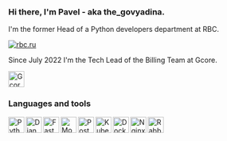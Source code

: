 ### Hi there, I'm Pavel - aka the_govyadina.

I'm the former Head of a Python developers department at RBC.

[![rbc.ru](https://avatars.githubusercontent.com/u/10046125?s=32&amp;v=4)](https://rbc.ru/)

Since July 2022 I'm the Tech Lead of the Billing Team at Gcore.

[<img alt="Gcore" width="32px" src="https://avatars.githubusercontent.com/u/24672571?s=200&v=4" />](https://gcore.com/)

### Languages and tools
[<img align="left" alt="Python" width="32px" src="https://user-images.githubusercontent.com/1332180/141789659-5fab65a8-6df3-4d5a-85ad-5486f49985d2.png" />](https://www.python.org/)
[<img align="left" alt="Django" width="32px" src="https://user-images.githubusercontent.com/1332180/141790288-ab8dd15f-0e8b-4dc9-8609-d8adc2573f78.jpg" />](https://www.djangoproject.com/)
[<img align="left" alt="FastAPI" width="32px" src="https://user-images.githubusercontent.com/1332180/141791200-29fca18e-611c-4cc9-896c-3fecd16ef9a3.png" />](https://fastapi.tiangolo.com/)
[<img align="left" alt="MongoDB" width="32px" src="https://user-images.githubusercontent.com/1332180/141796670-0e6abc9b-b311-456f-9a4d-a7998cb18b98.png" />](https://www.mongodb.com/)
[<img align="left" alt="PostgreSQL" width="32px" src="https://user-images.githubusercontent.com/1332180/141793362-666ecff0-63e3-490a-86c9-9db4a0dbdda4.png" />](https://www.postgresql.org/)
[<img align="left" alt="Kubernetes" width="32px" src="https://avatars.githubusercontent.com/u/13629408?s=200&v=4" />](https://kubernetes.io/)
[<img align="left" alt="Docker" width="32px" src="https://user-images.githubusercontent.com/1332180/141793902-9fb0b25d-c815-4e2d-9d48-35ff2c1e2523.png" />](https://www.docker.com/)
[<img align="left" alt="Nginx" width="32px" src="https://user-images.githubusercontent.com/1332180/141797959-4d6ba190-bd00-4aba-b796-fa926a098533.png" />](https://nginx.org/)
[<img align="left" alt="RabbitMQ" width="32px" src="https://user-images.githubusercontent.com/1332180/141797264-6d39da2b-572a-43c1-aaf1-fd89b7241f7c.png" />](https://www.rabbitmq.com/)
